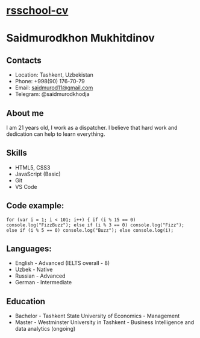 # [rsschool-cv]("https://saidmurodkhodja.github.io/rsschool-cv/") 
# Saidmurodkhon Mukhitdinov
## Contacts
* Location: Tashkent, Uzbekistan
* Phone: +998(90) 176-70-79
* Email: saidmurod11@gmail.com
* Telegram: @saidmurodkhodja
## About me
I am 21 years old, I work as a dispatcher. I believe that hard work and dedication can help to learn everything. 
## Skills 
* HTML5, CSS3
* JavaScript (Basic)
* Git
* VS Code
## Code example:
` for (var i = 1; i < 101; i++) {
    if (i % 15 == 0) console.log("FizzBuzz");
    else if (i % 3 == 0) console.log("Fizz");
    else if (i % 5 == 0) console.log("Buzz");
    else console.log(i); `
## Languages:
* English - Advanced (IELTS overall - 8)
* Uzbek - Native
* Russian - Advanced
* German - Intermediate
## Education 
* Bachelor - Tashkent State University of Economics - Management
* Master - Westminster University in Tashkent - Business Intelligence and data analytics (ongoing)


